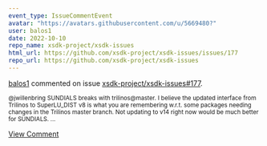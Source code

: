 ```yaml
---
event_type: IssueCommentEvent
avatar: "https://avatars.githubusercontent.com/u/5669480?"
user: balos1
date: 2022-10-10
repo_name: xsdk-project/xsdk-issues
html_url: https://github.com/xsdk-project/xsdk-issues/issues/177
repo_url: https://github.com/xsdk-project/xsdk-issues
---
```


<a href='https://github.com/balos1' target='_blank'>balos1</a> commented on issue <a href='https://github.com/xsdk-project/xsdk-issues/issues/177' target='_blank'>xsdk-project/xsdk-issues#177</a>.

<small>@jwillenbring SUNDIALS breaks with trilinos@master. I believe the updated interface from Trilinos to SuperLU_DIST v8 is what you are remembering w.r.t. some packages needing changes in the Trilinos master branch. Not updating to v14 right now would be much better for SUNDIALS. ...</small>

<a href='https://github.com/xsdk-project/xsdk-issues/issues/177' target='_blank'>View Comment</a>